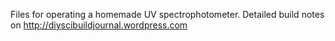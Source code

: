 Files for operating a homemade UV spectrophotometer. Detailed build notes on http://diyscibuildjournal.wordpress.com